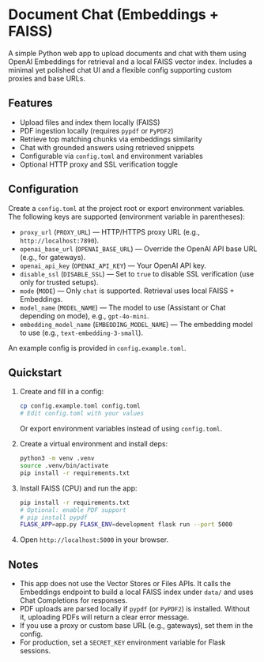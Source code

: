 # Document Chat (Embeddings + FAISS)

A simple Python web app to upload documents and chat with them using OpenAI Embeddings for retrieval and a local FAISS vector index. Includes a minimal yet polished chat UI and a flexible config supporting custom proxies and base URLs.

## Features

- Upload files and index them locally (FAISS)
- PDF ingestion locally (requires `pypdf` or `PyPDF2`)
- Retrieve top matching chunks via embeddings similarity
- Chat with grounded answers using retrieved snippets
- Configurable via `config.toml` and environment variables
- Optional HTTP proxy and SSL verification toggle

## Configuration

Create a `config.toml` at the project root or export environment variables. The following keys are supported (environment variable in parentheses):

- `proxy_url` (`PROXY_URL`) — HTTP/HTTPS proxy URL (e.g., `http://localhost:7890`).
- `openai_base_url` (`OPENAI_BASE_URL`) — Override the OpenAI API base URL (e.g., for gateways).
- `openai_api_key` (`OPENAI_API_KEY`) — Your OpenAI API key.
- `disable_ssl` (`DISABLE_SSL`) — Set to `true` to disable SSL verification (use only for trusted setups).
- `mode` (`MODE`) — Only `chat` is supported. Retrieval uses local FAISS + Embeddings.
- `model_name` (`MODEL_NAME`) — The model to use (Assistant or Chat depending on mode), e.g., `gpt-4o-mini`.
- `embedding_model_name` (`EMBEDDING_MODEL_NAME`) — The embedding model to use (e.g., `text-embedding-3-small`).

An example config is provided in `config.example.toml`.

## Quickstart

1. Create and fill in a config:

   ```sh
   cp config.example.toml config.toml
   # Edit config.toml with your values
   ```

   Or export environment variables instead of using `config.toml`.

2. Create a virtual environment and install deps:

   ```sh
   python3 -m venv .venv
   source .venv/bin/activate
   pip install -r requirements.txt
   ```

3. Install FAISS (CPU) and run the app:

   ```sh
   pip install -r requirements.txt
   # Optional: enable PDF support
   # pip install pypdf
   FLASK_APP=app.py FLASK_ENV=development flask run --port 5000
   ```

4. Open `http://localhost:5000` in your browser.

## Notes

- This app does not use the Vector Stores or Files APIs. It calls the Embeddings endpoint to build a local FAISS index under `data/` and uses Chat Completions for responses.
- PDF uploads are parsed locally if `pypdf` (or `PyPDF2`) is installed. Without it, uploading PDFs will return a clear error message.
- If you use a proxy or custom base URL (e.g., gateways), set them in the config.
- For production, set a `SECRET_KEY` environment variable for Flask sessions.

